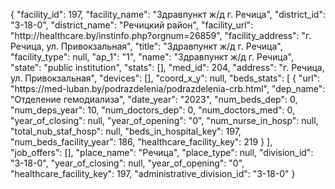 {
    "facility_id": 197,
    "facility_name": "Здравпункт ж\/д г. Речица",
    "district_id": "3-18-0",
    "district_name": "Речицкий район",
    "facility_url": "http:\/\/healthcare.by\/instinfo.php?orgnum=26859",
    "facility_address": "г. Речица, ул. Привокзальная",
    "title": "Здравпункт ж\/д г. Речица",
    "facility_type": null,
    "ap_1": "1",
    "name": "Здравпункт ж\/д г. Речица",
    "state": "public institution",
    "stats": [],
    "med_id": 204,
    "address": "г. Речица, ул. Привокзальная",
    "devices": [],
    "coord_x_y": null,
    "beds_stats": [
        {
            "url": "https:\/\/med-luban.by\/podrazdelenia\/podrazdelenia-crb.html",
            "dep_name": "Отделение гемодиализа",
            "date_year": "2023",
            "num_beds_dep": 0,
            "num_deps_year": 10,
            "num_doctors_dep": 0,
            "num_doctors_med": 0,
            "year_of_closing": null,
            "year_of_opening": "0",
            "num_nurse_in_hosp": null,
            "total_nub_staf_hosp": null,
            "beds_in_hospital_key": 197,
            "num_beds_facility_year": 186,
            "healthcare_facility_key": 219
        }
    ],
    "job_offers": [],
    "place_name": "Речица",
    "place_type": null,
    "division_id": "3-18-0",
    "year_of_closing": null,
    "year_of_opening": "0",
    "healthcare_facility_key": 197,
    "administrative_division_id": "3-18-0"
}